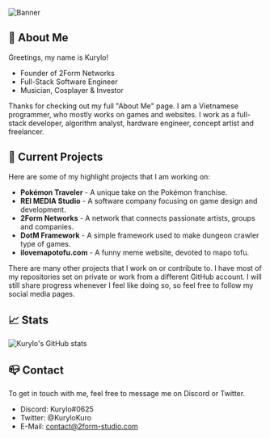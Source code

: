 
![Banner](https://cdn.discordapp.com/attachments/292769908369129472/935549714286411786/yoisaki_banner.gif)
## 🌌 About Me

Greetings, my name is Kurylo!
- Founder of 2Form Networks
- Full-Stack Software Engineer
- Musician, Cosplayer & Investor

Thanks for checking out my full "About Me" page. I am a Vietnamese programmer, who mostly works on games and websites. I work as a full-stack developer, algorithm analyst, hardware engineer, concept artist and freelancer. 

## 🍋 Current Projects

Here are some of my highlight projects that I am working on:

- **Pokémon Traveler** - A unique take on the Pokémon franchise.
- **REI MEDIA Studio** - A software company focusing on game design and development.
- **2Form Networks** - A network that connects passionate artists, groups and companies.
- **DotM Framework** - A simple framework used to make dungeon crawler type of games.
- **ilovemapotofu.com** - A funny meme website, devoted to mapo tofu.

There are many other projects that I work on or contribute to. I have most of my repositories set on private or work from a different GitHub account. I will still share progress whenever I feel like doing so, so feel free to follow my social media pages. 
## 📈 Stats

![Kurylo's GitHub stats](https://github-readme-stats.vercel.app/api?username=kurylodev&show_icons=true)

## 📪 Contact

To get in touch with me, feel free to message me on Discord or Twitter. 
- Discord: Kurylo#0625
- Twitter: @KuryloKuro
- E-Mail: contact@2form-studio.com







